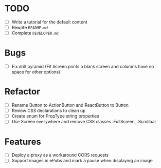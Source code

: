 # TODO

- [ ] Write a tutorial for the default content
- [ ] Rewrite `README.md`
- [ ] Complete `DEVELOPER.md`

# Bugs

- [ ] Fix drill pyramid (Fit Screen prints a blank screen and columns have no space for other options)

# Refactor

- [ ] Rename Button to ActionButton and ReactButton to Button
- [ ] Review CSS declarations to clean up
- [ ] Create enum for PropType string properties
- [ ] Use Screen everywhere and remove CSS classes .FullScreen, .Scrollbar

# Features

- [ ] Deploy a proxy as a workaround CORS requests
- [ ] Support images in ePubs and mark a pause when displaying an image
